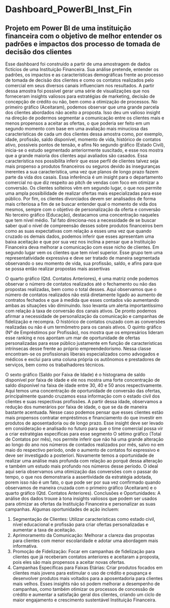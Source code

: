 # Dashboard_PowerBI_Inst_Fin
## Projeto em Power BI de uma instituição financeira com o objetivo de melhor entender os padrões e impactos dos processo de tomada de decisão dos clientes
Esse dashboard foi construído a partir de uma amostragem de dados fictícios de uma Instituição Financeira. 
Sua análise pretende, entender os padrões, os impactos e as características demográficas frente ao processo de tomada de decisão dos clientes e como os contatos realizados pelo comercial em seus diversos canais influenciam nos resultados.
A partir dessa amostra foi possível gerar uma série de visualizações que nos forneceram insights valiosos para estratégias de marketing, decisão de concepção de crédito ou não, bem como a otimização de processos.
No primeiro gráfico (Aceitaram), podemos observar que uma grande parcela dos clientes abordados não aceito a proposta. Isso deu um valioso insight na direção de podermos segmentar a comunicação entre os clientes mais e menos propensos a aceitar as ofertas, o que poderia ser feito em um segundo momento com base em uma avaliação mais minuciosa das características de cada um dos clientes dessa amostra como, por exemplo, idade, profissão, saldo disponível, momento de vida, histórico de contatos ativo, possíveis pontos de tensão, e afins
No segundo gráfico (Estado Civil), inicia-se o estudo segmentado anteriormente suscitado, e esse nos mostra que a grande maioria dos clientes aqui avaliados são casados. Essa característica nos possibilita inferir que esse perfil de clientes talvez seja mais propenso a produtos financeiros ou seguros devido às inseguranças inerentes a sua característica, uma vez que planos de longo prazo fazem parte da vida dos casais. Essa inferência é um insight para o departamento comercial no que diz respeito ao pitch de vendas com foco em otimizar a conversão. Os clientes solteiros vêm em segundo lugar, o que nos permite uma ampla possibilidade de realizar ofertas mais especializadas para esse público. Por fim, os clientes divorciados devem ser analisados de forma mais criteriosa a fim de se buscar entender qual o momento de vida dos mesmos, sempre com o objetivo de personalização da oferta e conversão 
No terceiro gráfico (Educação), destacamos uma concentração naqueles que tem nível médio. Tal fato direciona-nos a necessidade de se buscar saber qual o nível de compreensão desses sobre produtos financeiros bem como as suas expectativas com relação a esses uma vez que quando cruzado os demais dados, podemos inferir que esses apresentam uma baixa aceitação e que por sua vez nos inclina a pensar que a Instituição Financeira deva melhorar a comunicação com esse nicho de clientes. Em segundo lugar vem os clientes que tem nível superior. Esse grupo tem uma representatividade expressiva e deve ser tratado de maneira segmentada observando o seu momento de vida, sua profissão, saldo, e afins para que se possa então realizar propostas mais assertivas 

O quarto gráfico (Qtd. Contatos Anteriores), é uma matriz onde podemos observar o número de contatos realizados até o fechamento ou não das propostas realizadas, bem como o total desses. Aqui observamos que o número de contatos realizados não está diretamente ligado ao aumento de contratos fechados e que à medida que esses contados vão aumentando ambas as situações vão diminuindo. Isso levanta um alerta importantíssimo com relação à taxa de conversão dos canais ativos. De pronto podemos afirmar a necessidade de personalização da comunicação e campanhas de fidelização e recompra. O histórico de contatos cruzado com as conversões realizadas ou não é um termômetro para os canais ativos. 
O quinto gráfico (Nº de Empréstimos por Profissão), nos mostra que os empresários lideram esse ranking e nos apontam um mar de oportunidade de ofertas personalizadas para esse público justamente em função de características intrínsecas desse frente ao próprio empreendedorismo. Nessa classe encontram-se os profissionais liberais especializados como advogados e médicos e exclui para uma coluna própria os autônomos e prestadores de serviços, bem como os trabalhadores técnicos.
 
O sexto gráfico (Saldo por Faixa de Idade) é o histograma de saldo disponível por faixa de idade e ele nos mostra uma forte concentração de saldo disponível na faixa de idade entre 30, 40 e 50 anos respectivamente. Aqui temos uma concentração de oportunidade de conversão das ofertas, principalmente quando cruzamos essa informação com o estado civil dos clientes e suas respectivas profissões. A partir dessa idade, observamos a redução dos numerários por faixa de idade, o que se da de maneira bastante acentuada. Nesse caso podemos pensar que esses clientes estão mais propensos contratar empréstimos e financiamento do que investir em produtos de aposentadoria ou de longo prazo. Esse insight deve ser levado em consideração e analisado no futuro para que o time comercial possa vir a criar estratégias especificas para esse segmento
O sétimo gráfico (Total de Contatos por mês), nos permite inferir que não há uma grande alteração ao longo do ano nos números de contados realizados por mês, salvo no em maio do respectivo período, onde o aumento de contatos foi expressivo e deve ser investigado a posteriori. Novamente temos a oportunidade de realizar uma análise mais profunda com relação ao porquê dessa alteração e também um estudo mais profundo nos números desse período. O ideal aqui seria observamos uma otimização das conversões com o passar do tempo, o que nos demonstraria a assertividade da estratégia adotada, porem isso não é um fato, o que pode ser por sua vez confirmado quando observamos de maneira cruzada com o primeiro gráfico (Aceitaram) e o quarto gráfico (Qtd. Contatos Anteriores).
Conclusões e Oportunidades:
A análise dos dados trouxe à tona insights valiosos que podem ser usados para otimizar as ofertas da Instituição Financeira e personalizar as suas campanhas. Algumas oportunidades de ação incluem:
1.	Segmentação de Clientes: Utilizar características como estado civil, nível educacional e profissão para criar ofertas personalizadas e aumentar a taxa de aceitação.
2.	Aprimoramento da Comunicação: Melhorar a clareza das propostas para clientes com menor escolaridade e adotar uma abordagem mais informativa.
3.	Promoção de Fidelização: Focar em campanhas de fidelização para clientes que já receberam contatos anteriores e aceitaram a proposta, pois eles são mais propensos a aceitar novas ofertas.
4.	Campanhas Específicas para Faixas Etárias: Criar produtos focados em clientes mais jovens para estimular o uso de crédito e poupança e desenvolver produtos mais voltados para a aposentadoria para clientes mais velhos.
Esses insights não só podem melhorar a desempenho de campanhas, como também otimizar os processos de concessão de crédito e aumentar a satisfação geral dos clientes, criando um ciclo de maior engajamento e crescimento sustentável Instituição Financeira.


